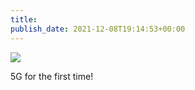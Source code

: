 ```yaml
---
title: 
publish_date: 2021-12-08T19:14:53+00:00
---
```


![](https://lukebouch-com.s3.us-west-004.backblazeb2.com/49/f1189fd8-bf99-4d10-aa1f-db91f97d10ef.png)

5G for the first time!
